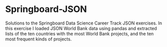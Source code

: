 # Springboard-JSON

Solutions to the Springboard Data Science Career Track JSON exercises. In this exercise I loaded JSON World Bank data using pandas and extracted lists of the ten countries with the most World Bank projects, and the ten most frequent kinds of projects.
